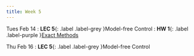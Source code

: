```yaml
---
title: Week 5
---
```


Tues Feb 14
: **LEC 5**{: .label .label-grey }Model-free Control
    : **HW 1**{: .label .label-purple }[Exact Methods](https://classroom.github.com/a/rNYCAozH)

Thu Feb 16
: **LEC 5**{: .label .label-grey }Model-free Control
